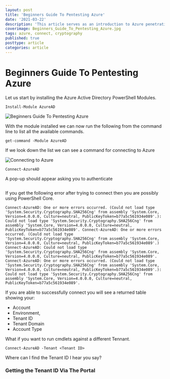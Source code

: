 ```yaml
---
layout: post
title: 'Beginners Guide To Pentesting Azure'
date: '2021-03-22'
description: 'This article serves as an introduction to Azure penetration testing.'
coverimage: Beginners_Guide_To_Pentesting_Azure.jpg
tags: azure, connect, cryptography
published: true
posttype: article
categories: article
---
```

# Beginners Guide To Pentesting Azure

Let us start by installing the Azure Active Directory PowerShell Modules.

```
Install-Module AzureAD
```

<img src="/static/fc3f3cf0-9981-42f0-8a46-62d1a50b6286.png" class="img-fluid" alt="Beginners Guide To Pentesting Azure">

With the module installed we can now run the following from the command line to list all the available commands. 

```
get-command -Module AzureAD
```

If we look down the list we can see a command for connecting to Azure 

<img src="/static/c3a9c547-7ef9-4f8d-8e5c-fd81d074a561.png" class="img-fluid" alt="Connecting to Azure">

```
Connect-AzureAD
```

A pop-up should appear asking you to authenticate 

<img src="/static/05931e0d-0154-4591-99fd-5a11d6d3f6e7.png" class="img-fluid" alt="">


If you get the following error after trying to connect then you are possibly using PowerShell Core. 

`Connect-AzureAD: One or more errors occurred. (Could not load type 'System.Security.Cryptography.SHA256Cng' from assembly 'System.Core, Version=4.0.0.0, Culture=neutral, PublicKeyToken=b77a5c561934e089'.): Could not load type 'System.Security.Cryptography.SHA256Cng' from assembly 'System.Core, Version=4.0.0.0, Culture=neutral, PublicKeyToken=b77a5c561934e089'.
Connect-AzureAD: One or more errors occurred. (Could not load type 'System.Security.Cryptography.SHA256Cng' from assembly 'System.Core, Version=4.0.0.0, Culture=neutral, PublicKeyToken=b77a5c561934e089'.)
Connect-AzureAD: Could not load type 'System.Security.Cryptography.SHA256Cng' from assembly 'System.Core, Version=4.0.0.0, Culture=neutral, PublicKeyToken=b77a5c561934e089'.
Connect-AzureAD: One or more errors occurred. (Could not load type 'System.Security.Cryptography.SHA256Cng' from assembly 'System.Core, Version=4.0.0.0, Culture=neutral, PublicKeyToken=b77a5c561934e089'.): Could not load type 'System.Security.Cryptography.SHA256Cng' from assembly 'System.Core, Version=4.0.0.0, Culture=neutral, PublicKeyToken=b77a5c561934e089'.`


If you are able to successfully connect you will see a returned table showing your:

* Account
* Environment, 
* Tenant ID
* Tenant Domain
* Account Type

What if you want to run cmdlets against a different Tennant. 

```
Connect-AzureAD -Tenant <Tenant ID>
```

Where can I find the Tenant ID I hear you say?

### Getting the Tenant ID Via The Portal

<img src="/static/75cd2d95-b2cc-442f-a519-60f59b371c5d.png" class="img-fluid" alt="">

<img src="/static/3ec7c6d8-e478-47a1-9acd-9bf7b3ab6548.png" class="img-fluid" alt="">
